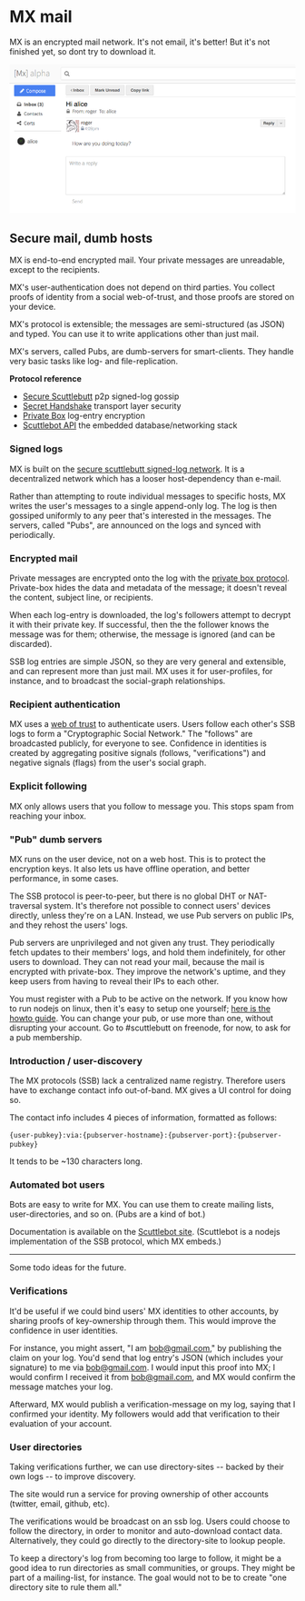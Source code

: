 # MX mail

MX is an encrypted mail network.
It's not email, it's better!
But it's not finished yet, so dont try to download it.

![screenshot.png](screenshot.png)

## Secure mail, dumb hosts

MX is end-to-end encrypted mail.
Your private messages are unreadable, except to the recipients.

MX's user-authentication does not depend on third parties.
You collect proofs of identity from a social web-of-trust, and those proofs are stored on your device.

MX's protocol is extensible; the messages are semi-structured (as JSON) and typed.
You can use it to write applications other than just mail.

MX's servers, called Pubs, are dumb-servers for smart-clients.
They handle very basic tasks like log- and file-replication.

**Protocol reference**
 - [Secure Scuttlebutt](https://scuttlebot.io/more/protocols/secure-scuttlebutt.html) p2p signed-log gossip
 - [Secret Handshake](https://scuttlebot.io/more/protocols/secret-handshake.html) transport layer security
 - [Private Box](https://scuttlebot.io/more/protocols/private-box.html) log-entry encryption
 - [Scuttlebot API](https://scuttlebot.io/) the embedded database/networking stack

### Signed logs

MX is built on the [secure scuttlebutt signed-log network](https://scuttlebot.io/more/protocols/secure-scuttlebutt.html).
It is a decentralized network which has a looser host-dependency than e-mail.

Rather than attempting to route individual messages to specific hosts, MX writes the user's messages to a single append-only log.
The log is then gossiped uniformly to any peer that's interested in the messages.
The servers, called "Pubs", are announced on the logs and synced with periodically.


### Encrypted mail

Private messages are encrypted onto the log with the [private box protocol](https://scuttlebot.io/more/protocols/private-box.html).
Private-box hides the data and metadata of the message; it doesn't reveal the content, subject line, or recipients.

When each log-entry is downloaded, the log's followers attempt to decrypt it with their private key.
If successful, then the the follower knows the message was for them; otherwise, the message is ignored (and can be discarded).

SSB log entries are simple JSON, so they are very general and extensible, and can represent more than just mail.
MX uses it for user-profiles, for instance, and to broadcast the social-graph relationships.


### Recipient authentication

MX uses a [web of trust](https://en.wikipedia.org/wiki/Web_of_trust) to authenticate users.
Users follow each other's SSB logs to form a "Cryptographic Social Network."
The "follows" are broadcasted publicly, for everyone to see.
Confidence in identities is created by aggregating positive signals (follows, "verifications") and negative signals (flags) from the user's social graph.


### Explicit following

MX only allows users that you follow to message you.
This stops spam from reaching your inbox.


### "Pub" dumb servers

MX runs on the user device, not on a web host.
This is to protect the encryption keys.
It also lets us have offline operation, and better performance, in some cases.

The SSB protocol is peer-to-peer, but there is no global DHT or NAT-traversal system.
It's therefore not possible to connect users' devices directly, unless they're on a LAN.
Instead, we use Pub servers on public IPs, and they rehost the users' logs.

Pub servers are unprivileged and not given any trust.
They periodically fetch updates to their members' logs, and hold them indefinitely, for other users to download.
They can not read your mail, because the mail is encrypted with private-box.
They improve the network's uptime, and they keep users from having to reveal their IPs to each other.

You must register with a Pub to be active on the network.
If you know how to run nodejs on linux, then it's easy to setup one yourself; [here is the howto guide](https://scuttlebot.io/docs/config/create-a-pub.html).
You can change your pub, or use more than one, without disrupting your account.
Go to #scuttlebutt on freenode, for now, to ask for a pub membership.


### Introduction / user-discovery

The MX protocols (SSB) lack a centralized name registry.
Therefore users have to exchange contact info out-of-band.
MX gives a UI control for doing so.

The contact info includes 4 pieces of information, formatted as follows:

```
{user-pubkey}:via:{pubserver-hostname}:{pubserver-port}:{pubserver-pubkey}
```

It tends to be ~130 characters long.


### Automated bot users

Bots are easy to write for MX.
You can use them to create mailing lists, user-directories, and so on.
(Pubs are a kind of bot.)

Documentation is available on the [Scuttlebot site](https://scuttlebot.io/).
(Scuttlebot is a nodejs implementation of the SSB protocol, which MX embeds.)


---


Some todo ideas for the future.


### Verifications

It'd be useful if we could bind users' MX identities to other accounts, by sharing proofs of key-ownership through them.
This would improve the confidence in user identities.

For instance, you might assert, "I am bob@gmail.com," by publishing the claim on your log.
You'd send that log entry's JSON (which includes your signature) to me via bob@gmail.com.
I would input this proof into MX; I would confirm I received it from bob@gmail.com, and MX would confirm the message matches your log.

Afterward, MX would publish a verification-message on my log, saying that I confirmed your identity.
My followers would add that verification to their evaluation of your account.


### User directories

Taking verifications further, we can use directory-sites -- backed by their own logs -- to improve discovery.

The site would run a service for proving ownership of other accounts (twitter, email, github, etc).

The verifications would be broadcast on an ssb log.
Users could choose to follow the directory, in order to monitor and auto-download contact data.
Alternatively, they could go directly to the directory-site to lookup people.

To keep a directory's log from becoming too large to follow, it might be a good idea to run directories as small communities, or groups.
They might be part of a mailing-list, for instance.
The goal would not to be to create "one directory site to rule them all."


